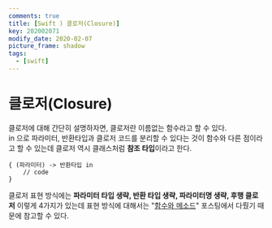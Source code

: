 ```yaml
---
comments: true
title: [Swift ) 클로저(Closure)]
key: 202002071
modify_date: 2020-02-07
picture_frame: shadow
tags:
  - [swift]
---
```

 
# 클로저(Closure)
 
클로저에 대해 간단히 설명하자면, 클로저란 이름없는 함수라고 할 수 있다.   
in 으로 파라미터, 반환타입과 클로저 코드를 분리할 수 있다는 것이 함수와 다른 점이라고 할 수 있는데 클로저 역시 클래스처럼 **참조 타입**이라고 한다.
```
{ (파라미터) -> 반환타입 in
    // code
}
```
클로저 표현 방식에는 **파라미터 타입 생략, 반환 타입 생략, 파라미터명 생략, 후행 클로저** 이렇게 4가지가 있는데 표현 방식에 대해서는 "[함수와 메소드](https://khyeji98.github.io/post/2020/01/28/function-method.html#function)" 포스팅에서 다뤘기 때문에 참고할 수 있다.
 
